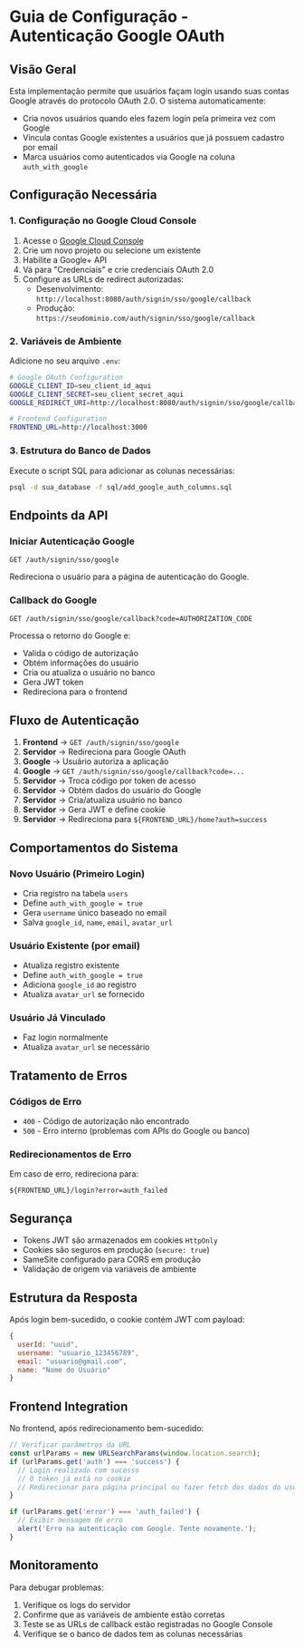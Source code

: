 # Guia de Configuração - Autenticação Google OAuth

## Visão Geral

Esta implementação permite que usuários façam login usando suas contas Google através do protocolo OAuth 2.0. O sistema automaticamente:

- Cria novos usuários quando eles fazem login pela primeira vez com Google
- Vincula contas Google existentes a usuários que já possuem cadastro por email
- Marca usuários como autenticados via Google na coluna `auth_with_google`

## Configuração Necessária

### 1. Configuração no Google Cloud Console

1. Acesse o [Google Cloud Console](https://console.cloud.google.com/)
2. Crie um novo projeto ou selecione um existente
3. Habilite a Google+ API
4. Vá para "Credenciais" e crie credenciais OAuth 2.0
5. Configure as URLs de redirect autorizadas:
   - Desenvolvimento: `http://localhost:8080/auth/signin/sso/google/callback`
   - Produção: `https://seudominio.com/auth/signin/sso/google/callback`

### 2. Variáveis de Ambiente

Adicione no seu arquivo `.env`:

```bash
# Google OAuth Configuration
GOOGLE_CLIENT_ID=seu_client_id_aqui
GOOGLE_CLIENT_SECRET=seu_client_secret_aqui
GOOGLE_REDIRECT_URI=http://localhost:8080/auth/signin/sso/google/callback

# Frontend Configuration
FRONTEND_URL=http://localhost:3000
```

### 3. Estrutura do Banco de Dados

Execute o script SQL para adicionar as colunas necessárias:

```bash
psql -d sua_database -f sql/add_google_auth_columns.sql
```

## Endpoints da API

### Iniciar Autenticação Google
```
GET /auth/signin/sso/google
```

Redireciona o usuário para a página de autenticação do Google.

### Callback do Google
```
GET /auth/signin/sso/google/callback?code=AUTHORIZATION_CODE
```

Processa o retorno do Google e:
- Valida o código de autorização
- Obtém informações do usuário
- Cria ou atualiza o usuário no banco
- Gera JWT token
- Redireciona para o frontend

## Fluxo de Autenticação

1. **Frontend** → `GET /auth/signin/sso/google`
2. **Servidor** → Redireciona para Google OAuth
3. **Google** → Usuário autoriza a aplicação
4. **Google** → `GET /auth/signin/sso/google/callback?code=...`
5. **Servidor** → Troca código por token de acesso
6. **Servidor** → Obtém dados do usuário do Google
7. **Servidor** → Cria/atualiza usuário no banco
8. **Servidor** → Gera JWT e define cookie
9. **Servidor** → Redireciona para `${FRONTEND_URL}/home?auth=success`

## Comportamentos do Sistema

### Novo Usuário (Primeiro Login)
- Cria registro na tabela `users`
- Define `auth_with_google = true`
- Gera `username` único baseado no email
- Salva `google_id`, `name`, `email`, `avatar_url`

### Usuário Existente (por email)
- Atualiza registro existente
- Define `auth_with_google = true`
- Adiciona `google_id` ao registro
- Atualiza `avatar_url` se fornecido

### Usuário Já Vinculado
- Faz login normalmente
- Atualiza `avatar_url` se necessário

## Tratamento de Erros

### Códigos de Erro
- `400` - Código de autorização não encontrado
- `500` - Erro interno (problemas com APIs do Google ou banco)

### Redirecionamentos de Erro
Em caso de erro, redireciona para:
```
${FRONTEND_URL}/login?error=auth_failed
```

## Segurança

- Tokens JWT são armazenados em cookies `HttpOnly`
- Cookies são seguros em produção (`secure: true`)
- SameSite configurado para CORS em produção
- Validação de origem via variáveis de ambiente

## Estrutura da Resposta

Após login bem-sucedido, o cookie contém JWT com payload:

```javascript
{
  userId: "uuid",
  username: "usuario_123456789",
  email: "usuario@gmail.com",
  name: "Nome do Usuário"
}
```

## Frontend Integration

No frontend, após redirecionamento bem-sucedido:

```javascript
// Verificar parâmetros da URL
const urlParams = new URLSearchParams(window.location.search);
if (urlParams.get('auth') === 'success') {
  // Login realizado com sucesso
  // O token já está no cookie
  // Redirecionar para página principal ou fazer fetch dos dados do usuário
}

if (urlParams.get('error') === 'auth_failed') {
  // Exibir mensagem de erro
  alert('Erro na autenticação com Google. Tente novamente.');
}
```

## Monitoramento

Para debugar problemas:

1. Verifique os logs do servidor
2. Confirme que as variáveis de ambiente estão corretas
3. Teste se as URLs de callback estão registradas no Google Console
4. Verifique se o banco de dados tem as colunas necessárias